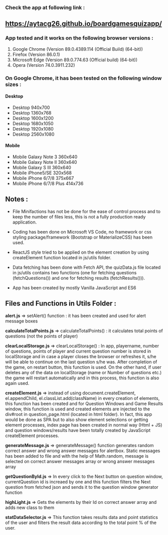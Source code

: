 ### Check the app at following link :
## https://aytacg26.github.io/boardgamesquizapp/

### App tested and it works on the following browser versions :

1. Google Chrome (Version 89.0.4389.114 (Official Build) (64-bit))
2. Firefox (Version 86.0.1)
3. Microsoft Edge (Version 89.0.774.63 (Official build) (64-bit))
4. Opera (Version 74.0.3911.232)

### On Google Chrome, it has been tested on the following window sizes :

#### Desktop

- Desktop 940x700
- Desktop 1360x768
- Desktop 1600x1200
- Desktop 1680x1050
- Desktop 1920x1080
- Desktop 2560x1080

#### Mobile

- Mobile Galaxy Note 3 360x640
- Mobile Galaxy Note II 360x640
- Mobile Galaxy S III 360x640
- Mobile iPhone5/SE 320x568
- Mobile iPhone 6/7/8 375x667
- Mobile iPhone 6/7/8 Plus 414x736

## Notes :

- File Minifactions has not be done for the ease of control process and to keep the number of files less, this is not a fully production ready application.

- Coding has been done on Microsoft VS Code, no framework or css styling package/framework (Bootstrap or MaterializeCSS) has been used.

- ReactJS style tried to be applied on the element creation by using createElement function located in js/utils folder.

- Data fetching has been done with Fetch API, the quizData.js file located in js/utils contains two functions (one for fetching questions (fetchQuestions()) and
  one for fetching results (fetchResults())).

- App has been created by mostly Vanilla JavaScript and ES6

## Files and Functions in Utils Folder :

**alert.js** => setAlert() function : it has been created and used for alert message boxes

**calculateTotalPoints.js** => calculateTotalPoints() : it calculates total points of questions (not the points of player)

**clearLocalStorage.js** => clearLocalStorage() : In app, playername, number of questions, points of player and current question number is
stored in localStorage and in case a player closes the browser or refreshes it, s/he will
be able to continue on the last question s/he was. After completion of the game, on restart
button, this function is used. On the other hand, if user deletes any of the data on localStorage
(name or Number of questions etc.) the game will restart automatically and in this process, this function
is also again used.

**createElement.js** => instead of using document.createElement, el.appendChild, el.classList.add(className) in every creation of elements, this
function has been created and for Question Windows and Game Results window, this function is used and created elements
are injected to the div#root in question_page.html (located in html folder). In fact, this app would be done as SPA but
to also show element selections or getting element processes, index page has been created in normal way (Html + JS) and
question windows/results have been totally created by JavaScript createElement processes.

**generateMessage.js** => generateMessage() function generates random correct answer and wrong answer messages for alertbox. Static messages has been added
to file and with the help of Math.random, message is selected on correct answer messages array or wrong answer messages array

**getQuestionById.js** => In every click to the Next button on question window, currentQuestion id is increaed by one and this function filters the Next
question from fetched json and sends it to the question window generator function

**highLight.js** => Gets the elements by their Id on correct answer array and adds new class to them

**statDataSelector.js** => This function takes results data and point statistics of the user and filters the result data according to
the total point % of the user.

